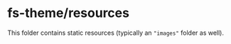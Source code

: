 # fs-theme/resources

This folder contains static resources (typically an `"images"` folder as well).
